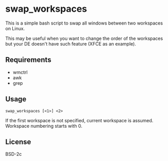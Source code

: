 # swap_workspaces

This is a simple bash script to swap all windows between two workspaces on Linux.

This may be useful when you want to change the order of the workspaces but your
DE doesn't have such feature (XFCE as an example).

## Requirements

* wmctrl
* awk
* grep

## Usage

	swap_workspaces [<1>] <2>

If the first workspace is not specified, current workspace is assumed.
Workspace numbering starts with 0.

## License

BSD-2c

